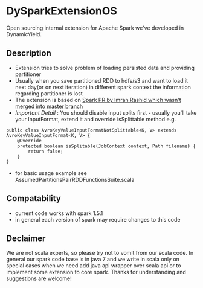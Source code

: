 # DySparkExtensionOS
Open sourcing internal extension for Apache Spark we've developed in DynamicYield.
## Description
- Extension tries to solve problem of loading persisted data and providing partitioner
- Usually when you save partitioned RDD to hdfs/s3 and want to load it next day(or on next iteration) in different spark context the information regarding partitioner is lost
- The extension is based on [Spark PR by Imran Rashid which wasn't merged into master branch](https://github.com/apache/spark/pull/4449)
- _Important Detail_ : You should disable input splits first - usually you'll take your InputFormat, extend it and override isSplittable method e.g.
```
public class AvroKeyValueInputFormatNotSplittable<K, V> extends AvroKeyValueInputFormat<K, V> {
	@Override
	protected boolean isSplitable(JobContext context, Path filename) {
		return false;
	}
}
```
- for basic usage example see AssumedPartitionsPairRDDFunctionsSuite.scala

## Compatability
- current code works with spark 1.5.1
- in general each version of spark may require changes to this code

## Declaimer
We are not scala experts, so please try not to vomit from our scala code. In general our spark code base is in java 7 and we write in scala only on special cases when we need add java api wrapper over scala api or to implement some extension to core spark. Thanks for understanding and suggestions are welcome!

